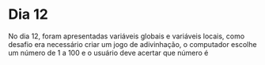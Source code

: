 # Dia 12
No dia 12, foram apresentadas variáveis globais e variáveis locais, como desafio era necessário criar um jogo de adivinhação, o computador escolhe um número de 1 a 100 e o usuário deve acertar que número é